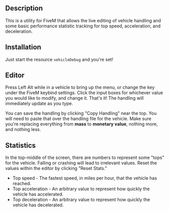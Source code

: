 ## Description
This is a utility for FiveM that allows the live editing of vehicle handling and some basic performance statistic tracking for top speed, acceleration, and deceleration.

## Installation
Just start the resource `vehicleDebug` and you're set!

## Editor
Press Left Alt while in a vehicle to bring up the menu, or change the key under the FiveM keybind settings. Click the input boxes for whichever value you would like to modify, and change it. That's it! The handling will immediately update as you type.

You can save the handling by clicking "Copy Handling" near the top. You will need to paste that over the handling file for the vehicle. Make sure you're replacing everything from **mass** to **monetary value**, nothing more, and nothing less.

## Statistics
In the top-middle of the screen, there are numbers to represent some "tops" for the vehicle. Falling or crashing will lead to irrelevant values. Reset the values within the editor by clicking "Reset Stats."
* Top speed - The fastest speed, in miles per hour, that the vehicle has reached.
* Top acceleration - An arbitrary value to represent how quickly the vehicle has accelerated.
* Top deceleration - An arbitrary value to represent how quickly the vehicle has decelerated.
